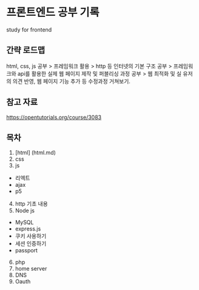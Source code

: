 # 프론트엔드 공부 기록
study for frontend

## 간략 로드맵
html, css, js 공부 > 프레임워크 활용 > http 등 인터넷의 기본 구조 공부 > 프레임워크와 api를 활용한 실제 웹 페이지 제작 및 퍼블리싱 과정 공부 > 웹 최적화 및 실 유저의 의견 반영, 웹 페이지 기능 추가 등 수정과정 거쳐보기.

## 참고 자료
https://opentutorials.org/course/3083

## 목차
1. [html] (html.md)
2. css
3. js
  * 리엑트
  * ajax
  * p5 
4. http 기초 내용
5. Node js
  * MySQL
  * express.js
  * 쿠키 사용하기
  * 세션 인증하기
  * passport
6. php
7. home server
8. DNS
9. Oauth

